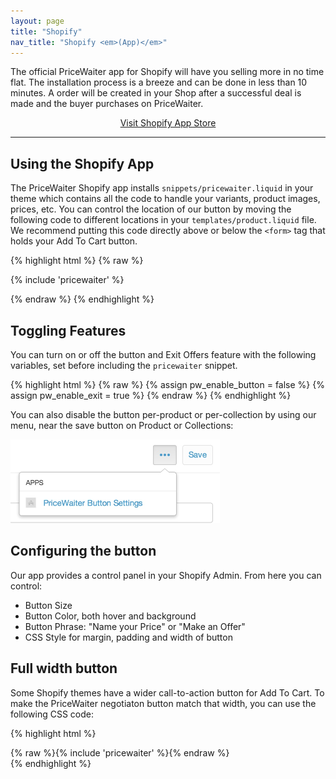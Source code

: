 ```yaml
---
layout: page
title: "Shopify"
nav_title: "Shopify <em>(App)</em>"
---
```


The official PriceWaiter app for Shopify will have you selling more in no time flat. The installation process is a breeze and can be done in less than 10 minutes.  A order will be created in your Shop after a successful deal is made and the buyer purchases on PriceWaiter.

<center>
    <a class="btn btn-primary btn-outline btn-lg" href="https://apps.shopify.com/pricewaiter-name-your-price" target="_blank">Visit Shopify App Store</a>
</center>

* * *

## Using the Shopify App

The PriceWaiter Shopify app installs `snippets/pricewaiter.liquid` in your theme which contains all the code to handle your variants, product images, prices, etc. You can control the location of our button by moving the following code to different locations in your `templates/product.liquid` file. We recommend putting this code directly above or below the `<form>` tag that holds your Add To Cart button.

{% highlight html %}
{% raw %}
<!-- Begin PriceWaiter Widget Button -->
{% include 'pricewaiter' %}
<!-- End PriceWaiter Widget Button -->
{% endraw %}
{% endhighlight %}

## Toggling Features

You can turn on or off the button and Exit Offers feature with the following variables, set before including the `pricewaiter` snippet.

{% highlight html %}
{% raw %}
{% assign pw_enable_button = false %}
{% assign pw_enable_exit = true %}
{% endraw %}
{% endhighlight %}

You can also disable the button per-product or per-collection by using our menu, near the save button on Product or Collections:

<img src="/images/shopify-menu.jpg" alt="Example of Shopify Menu for Name your Price app." width="335" height="134">

## Configuring the button

Our app provides a control panel in your Shopify Admin. From here you can control:

* Button Size
* Button Color, both hover and background
* Button Phrase: "Name your Price" or "Make an Offer"
* CSS Style for margin, padding and width of button

## Full width button

Some Shopify themes have a wider call-to-action button for Add To Cart. To make the PriceWaiter negotiaton button match that width, you can use the following CSS code:

{% highlight html %}
<style>
.pricewaiter--wrap iframe {
  width: 100% !important;
}
</style>

<div class="pricewaiter--wrap">
{% raw %}{% include 'pricewaiter' %}{% endraw %}
</div>
{% endhighlight %}
